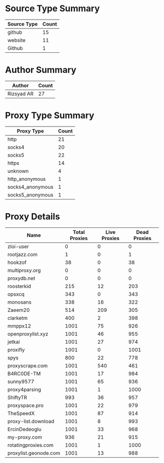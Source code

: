 # Source Type Summary

| Source Type | Count |
|-------------|-------|
| github | 15 |
| website | 11 |
| Github | 1 |


# Author Summary

| Author | Count |
|--------|-------|
| Rizsyad AR | 27 |


# Proxy Type Summary

| Proxy Type | Count |
|------------|-------|
| http | 21 |
| socks4 | 20 |
| socks5 | 22 |
| https | 14 |
| unknown | 4 |
| http_anonymous | 1 |
| socks4_anonymous | 1 |
| socks5_anonymous | 1 |


# Proxy Details

| Name | Total Proxies | Live Proxies | Dead Proxies |
|------|---------------|--------------|---------------|
| zloi-user | 0 | 0 | 0 |
| rootjazz.com | 1 | 0 | 1 |
| hookzof | 38 | 0 | 38 |
| multiproxy.org | 0 | 0 | 0 |
| proxydb.net | 0 | 0 | 0 |
| roosterkid | 215 | 12 | 203 |
| opsxcq | 343 | 0 | 343 |
| monosans | 338 | 16 | 322 |
| Zaeem20 | 514 | 209 | 305 |
| clarketm | 400 | 2 | 398 |
| mmppx12 | 1001 | 75 | 926 |
| openproxylist.xyz | 1001 | 46 | 955 |
| jetkai | 1001 | 27 | 974 |
| proxifly | 1001 | 0 | 1001 |
| spys | 800 | 22 | 778 |
| proxyscrape.com | 1001 | 540 | 461 |
| B4RC0DE-TM | 1001 | 17 | 984 |
| sunny9577 | 1001 | 65 | 936 |
| proxy4parsing | 1001 | 1 | 1000 |
| ShiftyTR | 993 | 36 | 957 |
| proxyspace.pro | 1001 | 22 | 979 |
| TheSpeedX | 1001 | 87 | 914 |
| proxy-list.download | 1001 | 8 | 993 |
| ErcinDedeoglu | 1001 | 33 | 968 |
| my-proxy.com | 936 | 21 | 915 |
| rotatingproxies.com | 1001 | 1 | 1000 |
| proxylist.geonode.com | 1001 | 13 | 988 |
